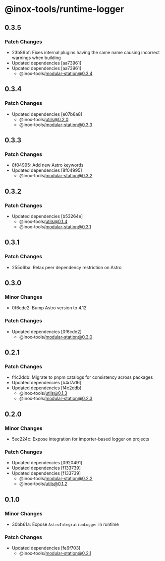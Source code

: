 # @inox-tools/runtime-logger

## 0.3.5

### Patch Changes

- 23b89bf: Fixes internal plugins having the same name causing incorrect warnings when building
- Updated dependencies [aa73961]
- Updated dependencies [aa73961]
  - @inox-tools/modular-station@0.3.4

## 0.3.4

### Patch Changes

- Updated dependencies [e07b8a8]
  - @inox-tools/utils@0.2.0
  - @inox-tools/modular-station@0.3.3

## 0.3.3

### Patch Changes

- 8f04995: Add new Astro keywords
- Updated dependencies [8f04995]
  - @inox-tools/modular-station@0.3.2

## 0.3.2

### Patch Changes

- Updated dependencies [b53264e]
  - @inox-tools/utils@0.1.4
  - @inox-tools/modular-station@0.3.1

## 0.3.1

### Patch Changes

- 255d6ba: Relax peer dependency restriction on Astro

## 0.3.0

### Minor Changes

- 0f6cde2: Bump Astro version to 4.12

### Patch Changes

- Updated dependencies [0f6cde2]
  - @inox-tools/modular-station@0.3.0

## 0.2.1

### Patch Changes

- f4c2ddb: Migrate to pnpm catalogs for consistency across packages
- Updated dependencies [b4d7a16]
- Updated dependencies [f4c2ddb]
  - @inox-tools/utils@0.1.3
  - @inox-tools/modular-station@0.2.3

## 0.2.0

### Minor Changes

- 5ec224c: Expose integration for importer-based logger on projects

### Patch Changes

- Updated dependencies [0920491]
- Updated dependencies [f133739]
- Updated dependencies [f133739]
  - @inox-tools/modular-station@0.2.2
  - @inox-tools/utils@0.1.2

## 0.1.0

### Minor Changes

- 30bb61a: Expose `AstroIntegrationLogger` in runtime

### Patch Changes

- Updated dependencies [fe6f703]
  - @inox-tools/modular-station@0.2.1
